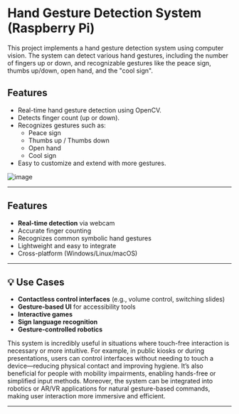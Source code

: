 # Hand Gesture Detection System (Raspberry Pi)

This project implements a hand gesture detection system using computer vision. The system can detect various hand gestures, including the number of fingers up or down, and recognizable gestures like the peace sign, thumbs up/down, open hand, and the "cool sign".

## Features

- Real-time hand gesture detection using OpenCV.
- Detects finger count (up or down).
- Recognizes gestures such as:
  - Peace sign 
  - Thumbs up / Thumbs down 
  - Open hand 
  - Cool sign 
- Easy to customize and extend with more gestures.

![image](https://github.com/user-attachments/assets/a930cd9d-0e81-422e-bfe9-8d7a5dc720a2)

---

##  Features

- **Real-time detection** via webcam
- Accurate finger counting
- Recognizes common symbolic hand gestures
- Lightweight and easy to integrate
- Cross-platform (Windows/Linux/macOS)

---

## 💡 Use Cases

- **Contactless control interfaces** (e.g., volume control, switching slides)  
- **Gesture-based UI** for accessibility tools  
- **Interactive games**  
- **Sign language recognition**  
- **Gesture-controlled robotics**

This system is incredibly useful in situations where touch-free interaction is necessary or more intuitive. For example, in public kiosks or during presentations, users can control interfaces without needing to touch a device—reducing physical contact and improving hygiene. It’s also beneficial for people with mobility impairments, enabling hands-free or simplified input methods. Moreover, the system can be integrated into robotics or AR/VR applications for natural gesture-based commands, making user interaction more immersive and efficient.

---
